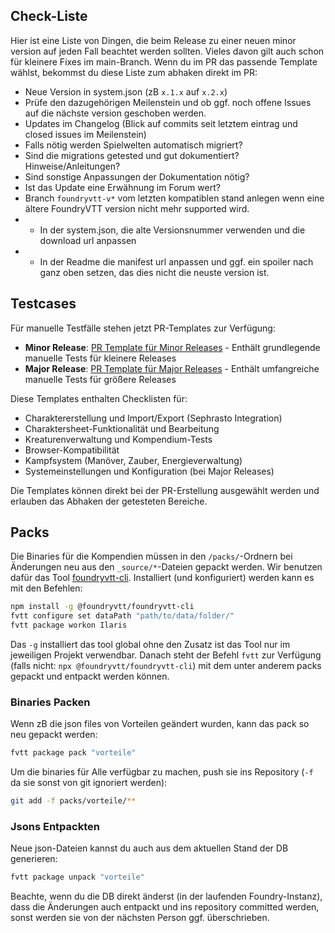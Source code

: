 ## Check-Liste

Hier ist eine Liste von Dingen, die beim Release zu einer neuen minor version auf jeden Fall beachtet werden sollten.
Vieles davon gilt auch schon für kleinere Fixes im main-Branch. Wenn du im PR das passende Template wählst, bekommst du diese Liste zum abhaken direkt im PR:

-   Neue Version in system.json (zB `x.1.x` auf `x.2.x`)
-   Prüfe den dazugehörigen Meilenstein und ob ggf. noch offene Issues auf die nächste version geschoben werden.
-   Updates im Changelog (Blick auf commits seit letztem eintrag und closed issues im Meilenstein)
-   Falls nötig werden Spielwelten automatisch migriert?
-   Sind die migrations getested und gut dokumentiert? Hinweise/Anleitungen?
-   Sind sonstige Anpassungen der Dokumentation nötig?
-   Ist das Update eine Erwähnung im Forum wert?
-   Branch `foundryvtt-v*` vom letzten kompatiblen stand anlegen wenn eine ältere FoundryVTT version nicht mehr supported wird.
-   -   In der system.json, die alte Versionsnummer verwenden und die download url anpassen
-   -   In der Readme die manifest url anpassen und ggf. ein spoiler nach ganz oben setzen, das dies nicht die neuste version ist.

## Testcases

Für manuelle Testfälle stehen jetzt PR-Templates zur Verfügung:

-   **Minor Release**: [PR Template für Minor Releases](../../.github/PULL_REQUEST_TEMPLATE/pr_minor_release.md) - Enthält grundlegende manuelle Tests für kleinere Releases
-   **Major Release**: [PR Template für Major Releases](../../.github/PULL_REQUEST_TEMPLATE/pr_major_release.md) - Enthält umfangreiche manuelle Tests für größere Releases

Diese Templates enthalten Checklisten für:

-   Charaktererstellung und Import/Export (Sephrasto Integration)
-   Charaktersheet-Funktionalität und Bearbeitung
-   Kreaturenverwaltung und Kompendium-Tests
-   Browser-Kompatibilität
-   Kampfsystem (Manöver, Zauber, Energieverwaltung)
-   Systemeinstellungen und Konfiguration (bei Major Releases)

Die Templates können direkt bei der PR-Erstellung ausgewählt werden und erlauben das Abhaken der getesteten Bereiche.

## Packs

Die Binaries für die Kompendien müssen in den `/packs/`-Ordnern bei Änderungen neu aus den `_source/*`-Dateien gepackt werden.
Wir benutzen dafür das Tool [foundryvtt-cli](https://github.com/foundryvtt/foundryvtt-cli).
Installiert (und konfiguriert) werden kann es mit den Befehlen:

```bash
npm install -g @foundryvtt/foundryvtt-cli
fvtt configure set dataPath "path/to/data/folder/"
fvtt package workon Ilaris
```

Das `-g` installiert das tool global ohne den Zusatz ist das Tool nur im jeweiligen Projekt verwendbar.
Danach steht der Befehl `fvtt` zur Verfügung (falls nicht: `npx @foundryvtt/foundryvtt-cli`) mit dem unter anderem packs gepackt und entpackt werden können.

### Binaries Packen

Wenn zB die json files von Vorteilen geändert wurden, kann das pack so neu gepackt werden:

```bash
fvtt package pack "vorteile"
```

Um die binaries für Alle verfügbar zu machen, push sie ins Repository
(`-f` da sie sonst von git ignoriert werden):

```bash
git add -f packs/vorteile/**
```

### Jsons Entpackten

Neue json-Dateien kannst du auch aus dem aktuellen Stand der DB generieren:

```bash
fvtt package unpack "vorteile"
```

Beachte, wenn du die DB direkt änderst (in der laufenden Foundry-Instanz), dass die Änderungen auch entpackt und ins repository committed werden, sonst werden sie von der nächsten Person ggf. überschrieben.
